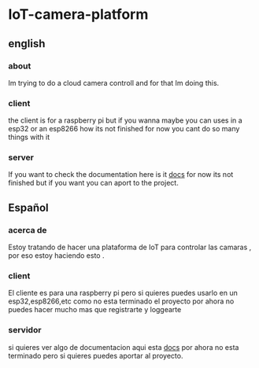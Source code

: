# IoT-camera-platform
## english

### about

Im trying to do a cloud camera controll and for that Im doing this.

### client

the client is for a raspberry pi but if you wanna maybe you can uses in a esp32 or an esp8266
how its not finished for now you cant do so many things with it

### server 

If you want to check the documentation here is it [docs](https://github.com/ranon-rat/IoT-camera-platform/blob/master/server/englishDoc.md)
for now its not finished but if you want you can aport to the project.

## Español

### acerca de 

Estoy tratando de hacer una plataforma de IoT para controlar las camaras , por eso estoy haciendo esto .

### client

El cliente es para una raspberry pi pero si quieres puedes usarlo en un esp32,esp8266,etc
como no esta terminado el proyecto por ahora no puedes hacer mucho mas que registrarte y loggearte

### servidor
si quieres ver algo de documentacion aqui esta  [docs](https://github.com/ranon-rat/IoT-camera-platform/blob/master/server/documentacionEspa%C3%B1ol.md) 
por ahora no esta terminado pero si quieres puedes aportar al proyecto.



